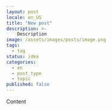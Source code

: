 ```yaml
---
layout: post
locale: en_US
title: "New post"
description: >-
    Description
image: /assets/images/posts/image.png
tags:
  - tag
status: idea
categories:
  - en
  - post_type
  - topic
published: false
---
```

Content
